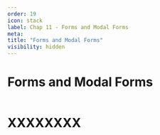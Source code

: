 ```yaml
---
order: 19
icon: stack
label: Chap 11 - Forms and Modal Forms
meta:
title: "Forms and Modal Forms"
visibility: hidden
---
```

# Forms and Modal Forms

![]()

# XXXXXXXX

